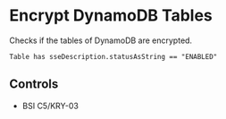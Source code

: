 # Encrypt DynamoDB Tables

Checks if the tables of DynamoDB are encrypted.

```ccl
Table has sseDescription.statusAsString == "ENABLED"
```

## Controls

* BSI C5/KRY-03
